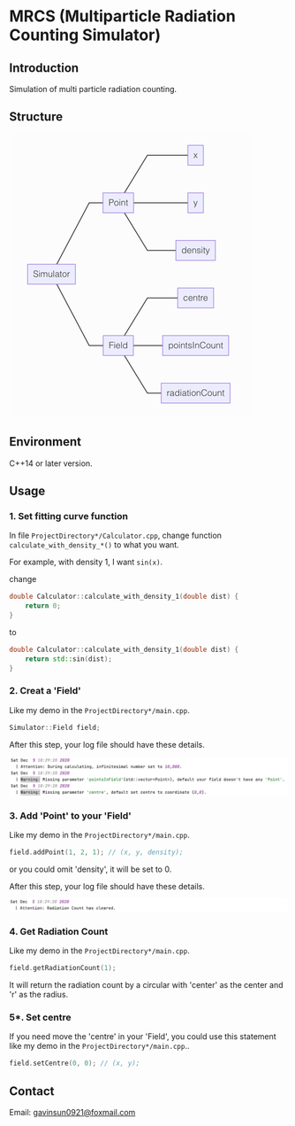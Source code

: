 # MRCS (Multiparticle Radiation Counting Simulator)

## Introduction

Simulation of multi particle radiation counting.

## Structure
![structure.png](img/structure.png)

## Environment

C++14 or later version.

## Usage

### 1. Set fitting curve function

In file `ProjectDirectory*/Calculator.cpp`, change function `calculate_with_density_*()` to what you want.

For example, with density 1, I want `sin(x)`.

change
```C++
double Calculator::calculate_with_density_1(double dist) {
    return 0;
}
```
to
```C++
double Calculator::calculate_with_density_1(double dist) {
    return std::sin(dist);
}
```

### 2. Creat a 'Field'

Like my demo in the `ProjectDirectory*/main.cpp`.

```C++
Simulator::Field field;
```

After this step, your log file should have these details.

![log.png](img/log1.png)

### 3. Add 'Point' to your 'Field'

Like my demo in the `ProjectDirectory*/main.cpp`.

```C++
field.addPoint(1, 2, 1); // (x, y, density);
```
or you could omit 'density', it will be set to 0.

After this step, your log file should have these details.

![log.png](img/log2.png)

### 4. Get Radiation Count

Like my demo in the `ProjectDirectory*/main.cpp`.

```C++
field.getRadiationCount(1);
```
It will return the radiation count by a circular with 'center' as the center and 'r' as the radius.

### 5*. Set centre

If you need move the 'centre' in your 'Field', you could use this statement like my demo in the `ProjectDirectory*/main.cpp`..

```C++
field.setCentre(0, 0); // (x, y);
```

## Contact
Email: [gavinsun0921@foxmail.com](mailto:gavinsun0921@foxmail.com)